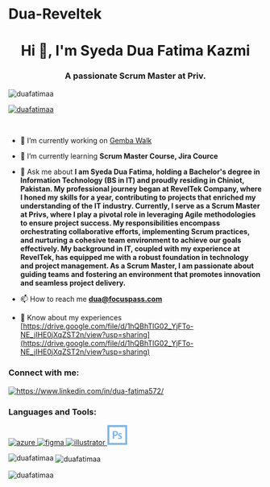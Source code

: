 # Dua-Reveltek
<h1 align="center">Hi 👋, I'm Syeda Dua Fatima Kazmi</h1>
<h3 align="center">A passionate Scrum Master at Priv.</h3>

<p align="left"> <img src="https://komarev.com/ghpvc/?username=duafatimaa&label=Profile%20views&color=0e75b6&style=flat" alt="duafatimaa" /> </p>

<p align="left"> <a href="https://github.com/ryo-ma/github-profile-trophy"><img src="https://github-profile-trophy.vercel.app/?username=duafatimaa" alt="duafatimaa" /></a> </p>

<p align="left"> <a href="https://twitter.com/" target="blank"><img src="https://img.shields.io/twitter/follow/?logo=twitter&style=for-the-badge" alt="" /></a> </p>

- 🔭 I’m currently working on [Gemba Walk](https://gopriv.atlassian.net/browse/PRIVOPS-8?atlOrigin=eyJpIjoiY2JmMmRkMzFjZjlhNDgyODliYjMzMjdlNWQyZDcyMDgiLCJwIjoiaiJ9)

- 🌱 I’m currently learning **Scrum Master Course, Jira Cource**

- 💬 Ask me about **I am Syeda Dua Fatima, holding a Bachelor's degree in Information Technology (BS in IT) and proudly residing in Chiniot, Pakistan. My professional journey began at RevelTek Company, where I honed my skills for a year, contributing to projects that enriched my understanding of the IT industry. Currently, I serve as a Scrum Master at Privs, where I play a pivotal role in leveraging Agile methodologies to ensure project success. My responsibilities encompass orchestrating collaborative efforts, implementing Scrum practices, and nurturing a cohesive team environment to achieve our goals effectively. My background in IT, coupled with my experience at RevelTek, has equipped me with a robust foundation in technology and project management. As a Scrum Master, I am passionate about guiding teams and fostering an environment that promotes innovation and seamless project delivery.**

- 📫 How to reach me **dua@focuspass.com**

- 📄 Know about my experiences [https://drive.google.com/file/d/1hQBhTlG02_YjFTo-NE_jIHE0jXqZST2n/view?usp=sharing](https://drive.google.com/file/d/1hQBhTlG02_YjFTo-NE_jIHE0jXqZST2n/view?usp=sharing)

<h3 align="left">Connect with me:</h3>
<p align="left">
<a href="https://linkedin.com/in/https://www.linkedin.com/in/dua-fatima572/" target="blank"><img align="center" src="https://raw.githubusercontent.com/rahuldkjain/github-profile-readme-generator/master/src/images/icons/Social/linked-in-alt.svg" alt="https://www.linkedin.com/in/dua-fatima572/" height="30" width="40" /></a>
</p>

<h3 align="left">Languages and Tools:</h3>
<p align="left"> <a href="https://azure.microsoft.com/en-in/" target="_blank" rel="noreferrer"> <img src="https://www.vectorlogo.zone/logos/microsoft_azure/microsoft_azure-icon.svg" alt="azure" width="40" height="40"/> </a> <a href="https://www.figma.com/" target="_blank" rel="noreferrer"> <img src="https://www.vectorlogo.zone/logos/figma/figma-icon.svg" alt="figma" width="40" height="40"/> </a> <a href="https://www.adobe.com/in/products/illustrator.html" target="_blank" rel="noreferrer"> <img src="https://www.vectorlogo.zone/logos/adobe_illustrator/adobe_illustrator-icon.svg" alt="illustrator" width="40" height="40"/> </a> <a href="https://www.photoshop.com/en" target="_blank" rel="noreferrer"> <img src="https://raw.githubusercontent.com/devicons/devicon/master/icons/photoshop/photoshop-line.svg" alt="photoshop" width="40" height="40"/> </a> </p>

<p><img align="left" src="https://github-readme-stats.vercel.app/api/top-langs?username=duafatimaa&show_icons=true&locale=en&layout=compact" alt="duafatimaa" /></p>

<p>&nbsp;<img align="center" src="https://github-readme-stats.vercel.app/api?username=duafatimaa&show_icons=true&locale=en" alt="duafatimaa" /></p>

<p><img align="center" src="https://github-readme-streak-stats.herokuapp.com/?user=duafatimaa&" alt="duafatimaa" /></p>
